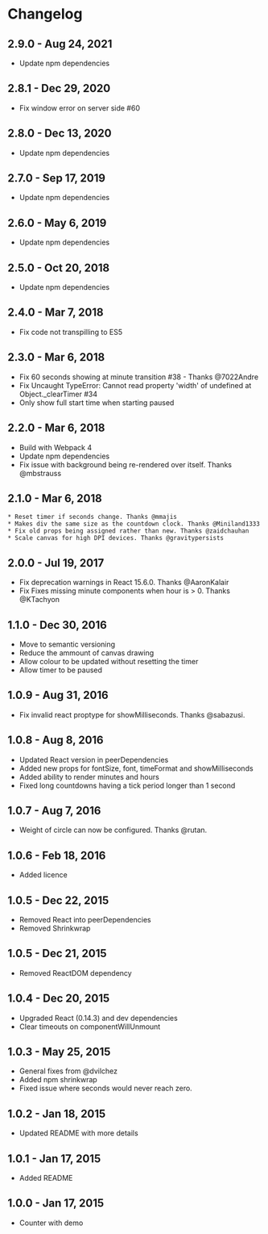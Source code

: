 # Changelog

## 2.9.0 - Aug 24, 2021
  * Update npm dependencies

## 2.8.1 - Dec 29, 2020
  * Fix window error on server side #60

## 2.8.0 - Dec 13, 2020
  * Update npm dependencies

## 2.7.0 - Sep 17, 2019
  * Update npm dependencies

## 2.6.0 - May 6, 2019
  * Update npm dependencies

## 2.5.0 - Oct 20, 2018
  * Update npm dependencies

## 2.4.0 - Mar 7, 2018
  * Fix code not transpilling to ES5

## 2.3.0 - Mar 6, 2018
  * Fix 60 seconds showing at minute transition #38 - Thanks @7022Andre
  * Fix Uncaught TypeError: Cannot read property 'width' of undefined at Object._clearTimer #34
  * Only show full start time when starting paused

## 2.2.0 - Mar 6, 2018
  * Build with Webpack 4
  * Update npm dependencies
  * Fix issue with background being re-rendered over itself. Thanks @mbstrauss

## 2.1.0 - Mar 6, 2018
	* Reset timer if seconds change. Thanks @mmajis
	* Makes div the same size as the countdown clock. Thanks @Miniland1333
	* Fix old props being assigned rather than new. Thanks @zaidchauhan
	* Scale canvas for high DPI devices. Thanks @gravitypersists 

## 2.0.0 - Jul 19, 2017
 * Fix deprecation warnings in React 15.6.0. Thanks @AaronKalair
 * Fix Fixes missing minute components when hour is > 0. Thanks @KTachyon

## 1.1.0 - Dec 30, 2016
  * Move to semantic versioning
  * Reduce the ammount of canvas drawing
  * Allow colour to be updated without resetting the timer
  * Allow timer to be paused

## 1.0.9 - Aug 31, 2016
  * Fix invalid react proptype for showMilliseconds. Thanks @sabazusi.

## 1.0.8 - Aug 8, 2016

  * Updated React version in peerDependencies
  * Added new props for fontSize, font, timeFormat and showMilliseconds
  * Added ability to render minutes and hours
  * Fixed long countdowns having a tick period longer than 1 second

## 1.0.7 - Aug 7, 2016

  * Weight of circle can now be configured. Thanks @rutan.

## 1.0.6 - Feb 18, 2016

  * Added licence

## 1.0.5 - Dec 22, 2015

  * Removed React into peerDependencies
  * Removed Shrinkwrap

## 1.0.5 - Dec 21, 2015

  * Removed ReactDOM dependency

## 1.0.4 - Dec 20, 2015

  * Upgraded React (0.14.3) and dev dependencies
  * Clear timeouts on componentWillUnmount

## 1.0.3 - May 25, 2015

  * General fixes from @dvilchez
  * Added npm shrinkwrap
  * Fixed issue where seconds would never reach zero.

## 1.0.2 - Jan 18, 2015

  * Updated README with more details

## 1.0.1 - Jan 17, 2015

  * Added README

## 1.0.0 - Jan 17, 2015

  * Counter with demo
